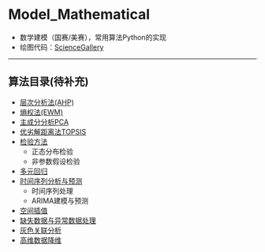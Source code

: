 # Model_Mathematical

- 数学建模（国赛/美赛），常用算法Python的实现
- 绘图代码：[ScienceGallery](https://github.com/xwj770427414/ScienceGallery)
----------------------
## 算法目录(待补充)
- [层次分析法(AHP)](https://github.com/xwj770427414/Mathematical-modeling/tree/main/层次分析法AHP) 
- [熵权法(EWM)](https://github.com/xwj770427414/Mathematical-modeling/tree/main/熵权法EWM)
- [主成分分析PCA](https://github.com/xwj770427414/Mathematical-modeling/tree/main/主成分分析PCA)
- [优劣解距离法TOPSIS](https://github.com/xwj770427414/Mathematical-modeling/tree/main/优劣解距离法TOPSIS)
- [检验方法](https://github.com/xwj770427414/Mathematical-modeling/tree/main/检验方法) 
  - 正态分布检验
  - 非参数假设检验
- [多元回归](https://github.com/xwj770427414/Mathematical-modeling/tree/main/多元回归) 
- [时间序列分析与预测](https://github.com/xwj770427414/Mathematical-modeling/tree/main/时间序列分析与预测)
  - 时间序列处理
  - ARIMA建模与预测
- [空间插值](https://github.com/xwj770427414/Mathematical-modeling/tree/main/空间插值)
- [缺失数据与异常数据处理](https://github.com/xwj770427414/Mathematical-modeling/tree/main/缺失数据与异常数据处理)
- [灰色关联分析](https://github.com/xwj770427414/Mathematical-modeling/tree/main/灰色关联分析)
- [高维数据降维](https://github.com/xwj770427414/Mathematical-modeling/tree/main/高维数据降维)